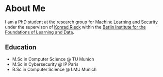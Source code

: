 # About Me

I am a PhD student at the research group for [Machine Learning and Security](mlsec.org) under the supervison of [Konrad Rieck](https://mlsec.org/team/rieck/) within the [Berlin Institute for the Foundations of Learning and Data](https://www.bifold.berlin/).


## Education
- M.Sc in Computer Science @ TU Munich
- M.Sc in Cybersecurity @ IP Paris
- B.Sc in Computer Science @ LMU Munich


